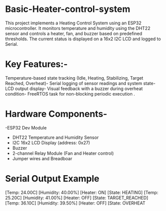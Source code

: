 # Basic-Heater-control-system
 This project implements a Heating Control System using an ESP32 microcontroller. It monitors temperature and humidity using the DHT22 sensor and controls a heater, fan, and
 buzzer based on predefined thresholds. The current status is displayed on a 16x2 I2C LCD and logged to Serial.

# Key Features:- 
Temperature-based state tracking (Idle, Heating, Stabilizing, Target Reached, Overheat)- Serial logging of sensor readings and system state- LCD output display- Visual feedback with a buzzer during overheat condition- FreeRTOS task for non-blocking periodic execution .

# Hardware Components- 
 -ESP32 Dev Module
 - DHT22 Temperature and Humidity Sensor
 - I2C 16x2 LCD Display (address: 0x27)
- Buzzer
- 2-channel Relay Module (Fan and Heater control)
- Jumper wires and Breadboar

# Serial Output Example
 [Temp: 24.00C] [Humidity: 40.00%] [Heater: ON] [State: HEATING]
 [Temp: 25.20C] [Humidity: 41.00%] [Heater: OFF] [State: TARGET_REACHED]
 [Temp: 36.10C] [Humidity: 39.50%] [Heater: OFF] [State: OVERHEAT
 

